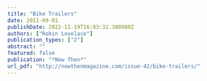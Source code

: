 ```yaml
---
title: "Bike Trailers"
date: 2011-09-01
publishDate: 2022-11-19T16:03:31.380980Z
authors: ["Robin Lovelace"]
publication_types: ["2"]
abstract: ""
featured: false
publication: "*Now Then*"
url_pdf: "http://nowthenmagazine.com/issue-42/bike-trailers/"
---
```


